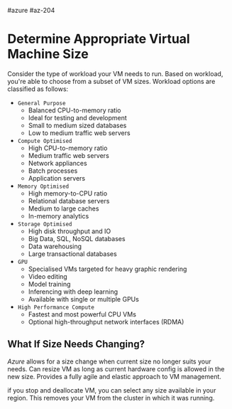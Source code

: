 #azure #az-204 

# Determine Appropriate Virtual Machine Size
Consider the type of workload your VM needs to run.
Based on workload, you're able to choose from a subset of VM sizes.
Workload options are classified as follows:
- `General Purpose`
	- Balanced CPU-to-memory ratio
	- Ideal for testing and development
	- Small to medium sized databases
	- Low to medium traffic web servers
- `Compute Optimised`
	- High CPU-to-memory ratio
	- Medium traffic web servers
	- Network appliances
	- Batch processes
	- Application servers
- `Memory Optimised`
	- High memory-to-CPU ratio
	- Relational database servers
	- Medium to large caches
	- In-memory analytics
- `Storage Optimised`
	- High disk throughput and IO
	- Big Data, SQL, NoSQL databases
	- Data warehousing
	- Large transactional databases
- `GPU`
	- Specialised VMs targeted for heavy graphic rendering
	- Video editing
	- Model training
	- Inferencing with deep learning
	- Available with single or multiple GPUs
- `High Performance Compute`
	- Fastest and most powerful CPU VMs
	- Optional high-throughput network interfaces (RDMA)

## What If Size Needs Changing?
*Azure* allows for a size change when current size no longer suits your needs.
Can resize VM as long as current hardware config is allowed in the new size.
Provides a fully agile and elastic approach to VM management.

if you stop and deallocate VM, you can select any size available in your region.
This removes your VM from the cluster in which it was running.